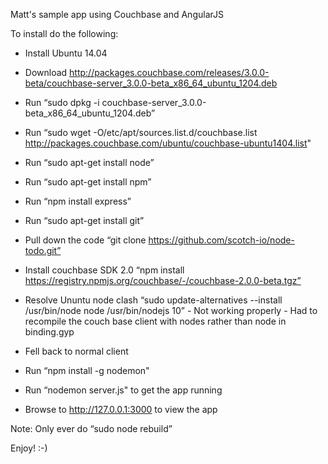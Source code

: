 Matt's sample app using Couchbase and AngularJS

To install do the following:

   * Install Ubuntu 14.04

   * Download http://packages.couchbase.com/releases/3.0.0-beta/couchbase-server_3.0.0-beta_x86_64_ubuntu_1204.deb

   * Run “sudo dpkg -i couchbase-server_3.0.0-beta_x86_64_ubuntu_1204.deb”

   * Run “sudo wget -O/etc/apt/sources.list.d/couchbase.list http://packages.couchbase.com/ubuntu/couchbase-ubuntu1404.list"

   * Run “sudo apt-get install node”

   * Run “sudo apt-get install npm”

   * Run “npm install express”

   * Run “sudo apt-get install git”

   * Pull down the code “git clone https://github.com/scotch-io/node-todo.git”

   * Install couchbase SDK 2.0 “npm install https://registry.npmjs.org/couchbase/-/couchbase-2.0.0-beta.tgz”

   * Resolve Ununtu node clash “sudo update-alternatives --install /usr/bin/node node /usr/bin/nodejs 10” - Not working properly - Had to recompile the couch base client with nodes rather than node in binding.gyp

   * Fell back to normal client
   
   * Run “npm install -g nodemon"

   * Run “nodemon server.js" to get the app running

   * Browse to http://127.0.0.1:3000 to view the app

Note: Only ever do “sudo node rebuild”

Enjoy! :-)
